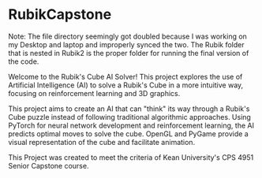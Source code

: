 # RubikCapstone

Note: The file directory seemingly got doubled because I was working on my Desktop and laptop and improperly synced the two. The Rubik folder that is nested in Rubik2 is the proper folder for running the final version of the code.

Welcome to the Rubik's Cube AI Solver! This project explores the use of Artificial Intelligence (AI) to solve a Rubik's Cube in a more intuitive way, focusing on reinforcement learning and 3D graphics. 

This project aims to create an AI that can "think" its way through a Rubik's Cube puzzle instead of following traditional algorithmic approaches. Using PyTorch for neural network development and reinforcement learning, the AI predicts optimal moves to solve the cube. OpenGL and PyGame provide a visual representation of the cube and facilitate animation.

This Project was created to meet the criteria of Kean University's CPS 4951 Senior Capstone course. 
